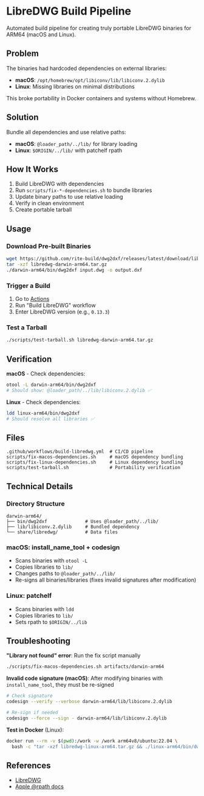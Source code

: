 # LibreDWG Build Pipeline

Automated build pipeline for creating truly portable LibreDWG binaries for ARM64 (macOS and Linux).

## Problem

The binaries had hardcoded dependencies on external libraries:
- **macOS**: `/opt/homebrew/opt/libiconv/lib/libiconv.2.dylib` 
- **Linux**: Missing libraries on minimal distributions

This broke portability in Docker containers and systems without Homebrew.

## Solution

Bundle all dependencies and use relative paths:
- **macOS**: `@loader_path/../lib/` for library loading
- **Linux**: `$ORIGIN/../lib/` with patchelf rpath

## How It Works

1. Build LibreDWG with dependencies
2. Run `scripts/fix-*-dependencies.sh` to bundle libraries
3. Update binary paths to use relative loading
4. Verify in clean environment
5. Create portable tarball

## Usage

### Download Pre-built Binaries

```bash
wget https://github.com/rite-build/dwg2dxf/releases/latest/download/libredwg-darwin-arm64.tar.gz
tar -xzf libredwg-darwin-arm64.tar.gz
./darwin-arm64/bin/dwg2dxf input.dwg -o output.dxf
```

### Trigger a Build

1. Go to [Actions](https://github.com/rite-build/libredwg-build/actions)
2. Run "Build LibreDWG" workflow
3. Enter LibreDWG version (e.g., `0.13.3`)

### Test a Tarball

```bash
./scripts/test-tarball.sh libredwg-darwin-arm64.tar.gz
```

## Verification

**macOS** - Check dependencies:
```bash
otool -L darwin-arm64/bin/dwg2dxf
# Should show: @loader_path/../lib/libiconv.2.dylib ✅
```

**Linux** - Check dependencies:
```bash
ldd linux-arm64/bin/dwg2dxf
# Should resolve all libraries ✅
```

## Files

```
.github/workflows/build-libredwg.yml  # CI/CD pipeline
scripts/fix-macos-dependencies.sh     # macOS dependency bundling
scripts/fix-linux-dependencies.sh     # Linux dependency bundling  
scripts/test-tarball.sh               # Portability verification
```

## Technical Details

### Directory Structure
```
darwin-arm64/
├── bin/dwg2dxf              # Uses @loader_path/../lib/
├── lib/libiconv.2.dylib     # Bundled dependency
└── share/libredwg/          # Data files
```

### macOS: install_name_tool + codesign
- Scans binaries with `otool -L`
- Copies libraries to `lib/`
- Changes paths to `@loader_path/../lib/`
- Re-signs all binaries/libraries (fixes invalid signatures after modification)

### Linux: patchelf
- Scans binaries with `ldd`
- Copies libraries to `lib/`
- Sets rpath to `$ORIGIN/../lib`

## Troubleshooting

**"Library not found" error**: Run the fix script manually
```bash
./scripts/fix-macos-dependencies.sh artifacts/darwin-arm64
```

**Invalid code signature (macOS)**: After modifying binaries with `install_name_tool`, they must be re-signed
```bash
# Check signature
codesign --verify --verbose darwin-arm64/lib/libiconv.2.dylib

# Re-sign if needed
codesign --force --sign - darwin-arm64/lib/libiconv.2.dylib
```

**Test in Docker** (Linux):
```bash
docker run --rm -v $(pwd):/work -w /work arm64v8/ubuntu:22.04 \
  bash -c "tar -xzf libredwg-linux-arm64.tar.gz && ./linux-arm64/bin/dwg2dxf --version"
```

## References

- [LibreDWG](https://github.com/LibreDWG/libredwg)
- [Apple @rpath docs](https://developer.apple.com/library/archive/documentation/DeveloperTools/Conceptual/DynamicLibraries/100-Articles/RunpathDependentLibraries.html)
